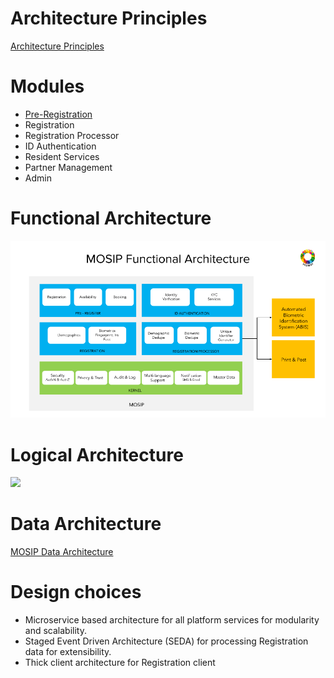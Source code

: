 # Architecture Principles
[Architecture Principles](MOSIP-Architecture-Principles.md)

# Modules
* [Pre-Registration](Pre-Registration.md) 
* Registration
* Registration Processor
* ID Authentication
* Resident Services
* Partner Management
* Admin

# Functional Architecture
![](_images/MOSIP_functional_architecture.png) 

# Logical Architecture
![](_images/arch_diagrams/MOSIP_logical_architecture_v0.1.png) 

# Data Architecture
[MOSIP Data Architecture](MOSIP-Data-Architecture.md) 

# Design choices
* Microservice based architecture for all platform services for modularity and scalability.
* Staged Event Driven Architecture (SEDA) for processing Registration data for extensibility.
* Thick client architecture for Registration client
